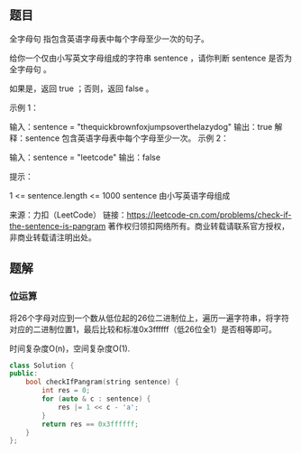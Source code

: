 ## 题目

全字母句 指包含英语字母表中每个字母至少一次的句子。

给你一个仅由小写英文字母组成的字符串 sentence ，请你判断 sentence 是否为 全字母句 。

如果是，返回 true ；否则，返回 false 。

 

示例 1：

输入：sentence = "thequickbrownfoxjumpsoverthelazydog"
输出：true
解释：sentence 包含英语字母表中每个字母至少一次。
示例 2：

输入：sentence = "leetcode"
输出：false


提示：

1 <= sentence.length <= 1000
sentence 由小写英语字母组成

来源：力扣（LeetCode）
链接：https://leetcode-cn.com/problems/check-if-the-sentence-is-pangram
著作权归领扣网络所有。商业转载请联系官方授权，非商业转载请注明出处。

## 题解

### 位运算

将26个字母对应到一个数从低位起的26位二进制位上，遍历一遍字符串，将字符对应的二进制位置1，最后比较和标准0x3ffffff（低26位全1）是否相等即可。

时间复杂度O(n)，空间复杂度O(1).

```c++
class Solution {
public:
    bool checkIfPangram(string sentence) {
        int res = 0;
        for (auto & c : sentence) {
            res |= 1 << c - 'a';
        }
        return res == 0x3ffffff;
    }
};
```

